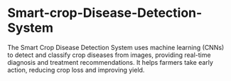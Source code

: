# Smart-crop-Disease-Detection-System
The Smart Crop Disease Detection System uses machine learning (CNNs) to detect and classify crop diseases from images, providing real-time diagnosis and treatment recommendations. It helps farmers take early action, reducing crop loss and improving yield.
